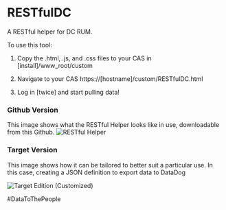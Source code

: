 # RESTfulDC
A RESTful helper for DC RUM.

To use this tool:

1) Copy the .html, .js, and .css files to your CAS in [install]/www_root/custom

2) Navigate to your CAS https://[hostname]/custom/RESTfulDC.html

3) Log in [twice] and start pulling data!


### Github Version

This image shows what the RESTful Helper looks like in use, downloadable from this Github.
![RESTful Helper](https://cloud.githubusercontent.com/assets/3485324/9531925/21cfd5b4-4cce-11e5-9241-426baea7ea40.png)


### Target Version

This image shows how it can be tailored to better suit a particular use. In this case, creating a JSON definition to export data to DataDog

![Target Edition (Customized)](https://cloud.githubusercontent.com/assets/3485324/9531932/2723facc-4cce-11e5-91b7-c4abd01449ac.png)

 #DataToThePeople
